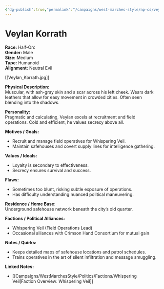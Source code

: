 ```yaml
---
{"dg-publish":true,"permalink":"/campaigns/west-marches-style/np-cs/veylan-dorrath/"}
---
```



# Veylan Korrath

**Race:** Half-Orc  
**Gender:** Male  
**Size:** Medium  
**Type:** Humanoid  
**Alignment:** Neutral Evil

[[Veylan_Korrath.jpg]]

**Physical Description:**  
Muscular, with ash-gray skin and a scar across his left cheek. Wears dark leathers that allow for easy movement in crowded cities. Often seen blending into the shadows.

**Personality:**  
Pragmatic and calculating, Veylan excels at recruitment and field operations. Cold and efficient, he values secrecy above all.

**Motives / Goals:**

- Recruit and manage field operatives for Whispering Veil.  
- Maintain safehouses and covert supply lines for intelligence gathering.

**Values / Ideals:**

- Loyalty is secondary to effectiveness.  
- Secrecy ensures survival and success.

**Flaws:**

- Sometimes too blunt, risking subtle exposure of operations.  
- Has difficulty understanding nuanced political maneuvering.

**Residence / Home Base:**  
Underground safehouse network beneath the city’s old quarter.

**Factions / Political Alliances:**

- Whispering Veil (Field Operations Lead)  
- Occasional alliances with Crimson Hand Consortium for mutual gain

**Notes / Quirks:**

- Keeps detailed maps of safehouse locations and patrol schedules.  
- Trains operatives in the art of silent infiltration and message smuggling.

**Linked Notes:**

- [[Campaigns/WestMarchesStyle/Politics/Factions/Whispering Veil\|Faction Overview: Whispering Veil]]
